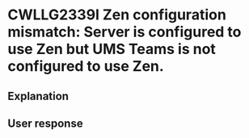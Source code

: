 # CWLLG2339I Zen configuration mismatch: Server is configured to use Zen but UMS Teams is not configured to use Zen.

## Explanation

## User response